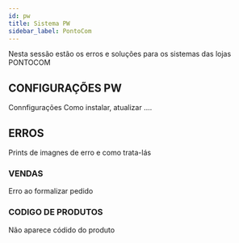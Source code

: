 ```yaml
---
id: pw
title: Sistema PW 
sidebar_label: PontoCom
---
```


Nesta sessão estão os erros e soluções para os sistemas das lojas PONTOCOM

## CONFIGURAÇÕES PW 

Connfigurações 
Como instalar, atualizar ....

## ERROS 

Prints de imagnes de erro e como trata-lás 


### VENDAS 
Erro ao formalizar pedido 

### CODIGO DE PRODUTOS 
Não aparece códido do produto 